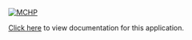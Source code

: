 [![MCHP](https://raw.githubusercontent.com/wiki/Microchip-MPLAB-Harmony/Microchip-MPLAB-Harmony.github.io/images/microchip_logo.png)](https://www.microchip.com)

[Click here](https://onlinedocs.microchip.com/v2/keyword-lookup?keyword=CORE_APPS_PIC32CK_SG_GC_USART_DRIVER_SYNCHRONOUS_USART_ECHO&redirect=true) to view documentation for this application.